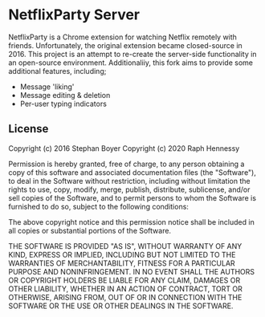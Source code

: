 # NetflixParty Server

NetflixParty is a Chrome extension for watching Netflix remotely with friends. Unfortunately, the original extension became closed-source in 2016. This project is an attempt to re-create the server-side functionality in an open-source environment. Additionaliiy, this fork aims to provide some additional features, including;

 - Message 'liking'
 - Message editing & deletion
 - Per-user typing indicators

## License

Copyright (c) 2016 Stephan Boyer
Copyright (c) 2020 Raph Hennessy

Permission is hereby granted, free of charge, to any person obtaining a copy of this software and associated documentation files (the "Software"), to deal in the Software without restriction, including without limitation the rights to use, copy, modify, merge, publish, distribute, sublicense, and/or sell copies of the Software, and to permit persons to whom the Software is furnished to do so, subject to the following conditions:

The above copyright notice and this permission notice shall be included in all copies or substantial portions of the Software.

THE SOFTWARE IS PROVIDED "AS IS", WITHOUT WARRANTY OF ANY KIND, EXPRESS OR IMPLIED, INCLUDING BUT NOT LIMITED TO THE WARRANTIES OF MERCHANTABILITY, FITNESS FOR A PARTICULAR PURPOSE AND NONINFRINGEMENT. IN NO EVENT SHALL THE AUTHORS OR COPYRIGHT HOLDERS BE LIABLE FOR ANY CLAIM, DAMAGES OR OTHER LIABILITY, WHETHER IN AN ACTION OF CONTRACT, TORT OR OTHERWISE, ARISING FROM, OUT OF OR IN CONNECTION WITH THE SOFTWARE OR THE USE OR OTHER DEALINGS IN THE SOFTWARE.